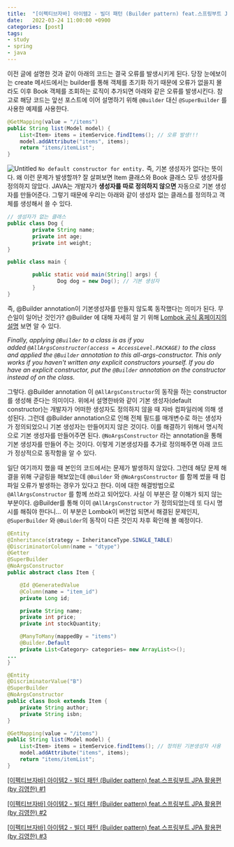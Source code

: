 ```yaml
---
title:  "[이펙티브자바] 아이템2 - 빌더 패턴 (Builder pattern) feat.스프링부트 JPA 활용편 (by 김영한) #3"
date:   2022-03-24 11:00:00 +0900
categories: [post]
tags:
- study
- spring
- java
---
```

이전 글에 설명한 것과 같이 아래의 코드는 결국 오류를 발생시키게 된다. 당장 눈에보이는 create 메서드에서는 builder를 통해 객체를 초기화 하기 때문에 오류가 없을지 몰라도 이후 Book 객체를 조회하는 로직이 추가되면 아래와 같은 오류를 발생시킨다.  참고로 해당 코드는 앞선 포스트에 이어 설명하기 위해 `@Builder` 대신 `@SuperBuilder` 를 사용한 예제를 사용한다.

```java
@GetMapping(value = "/items")
public String list(Model model) {
    List<Item> items = itemService.findItems(); // 오류 발생!!!
    model.addAttribute("items", items);
    return "items/itemList";
}
```

![Untitled](https://user-images.githubusercontent.com/6336815/159831506-d30c5b3e-9e3e-4306-852a-e25014df4f96.png)
`No default constructor for entity.` 즉, 기본 생성자가 없다는 뜻이다. 왜 이런 문제가 발생할까? 잘 살펴보면 Item 클래스와 Book 클래스 모두 생성자를 정의하지 않았다. JAVA는 개발자가 **생성자를 따로 정의하지 않으면** 자동으로 기본 생성자를 만들어준다. 그렇기 때문에 우리는 아래와 같이 생성자 없는 클래스를 정의하고 객체를 생성해서 쓸 수 있다.

```java
// 생성자가 없는 클래스
public class Dog {
		private String name;
		private int age;
		private int weight;
}

public class main {

		public static void main(String[] args) {
				Dog dog = new Dog(); // 기본 생성자
		}
}
```

즉, @Builder annotation이 기본생성자를 만들지 않도록 동작했다는 의미가 된다. 무슨일이 일어난 것인가? @Builder 에 대해 자세히 알 기 위해 [Lombok 공식 홈페이지의 설명](https://projectlombok.org/features/Builder) 보면 알 수 있다.

*Finally, applying `@Builder` to a class is as if you added `@AllArgsConstructor(access = AccessLevel.PACKAGE)` to the class and applied the `@Builder` annotation to this all-args-constructor. This only works if you haven't written any explicit constructors yourself. If you do have an explicit constructor, put the `@Builder` annotation on the constructor instead of on the class.*

그렇다. @Builder annotation 이 `@AllArgsConstructor`의 동작을 하는 constructor를 생성해 준다는 의미이다. 위에서 설명한바와 같이 기본 생성자(default constructor)는 개발자가 어떠한 생성자도 정의하지 않을 때 자바 컴파일러에 의해 생성된다. 그런데 @Builder annotation으로 인해 전체 필드를 매개변수로 하는 생성자가 정의되었으니 기본 생성자는 만들어지지 않은 것이다. 이를 해결하기 위해서 명시적으로 기본 생성자를 만들어주면 된다. `@NoArgsConstructor` 라는 annotation을 통해 기본 생성자를 만들어 주는 것이다. 이렇게 기본생성자를 추가로 정의해주면 아래 코드가 정상적으로 동작함을 알 수 있다.

일단 여기까지 했을 때 본인의 코드에서는 문제가 발생하지 않았다. 그런데 해당 문제 해결을 위해 구글링을 해보았는데 `@Builder` 와 `@NoArgsConstructor` 를 함께 썼을 때 컴파일 오류가 발생하는 경우가 있다고 한다. 이에 대한 해결방법으로 `@AllArgsConstructor` 를 함께 쓰라고 되어있다. 사실 이 부분은 잘 이해가 되지 않는 부분이다. @Builder를 통해 이미 `@AllArgsConstructor` 가 정의되었는데 또 다시 명시를 해줘야 한다니... 이 부분은 Lombok이 버전업 되면서 해결된 문제인지, `@SuperBuilder` 와 `@Builder`의 동작이 다른 것인지 차후 확인해 볼 예정이다.

```java
@Entity
@Inheritance(strategy = InheritanceType.SINGLE_TABLE)
@DiscriminatorColumn(name = "dtype")
@Getter
@SuperBuilder
@NoArgsConstructor
public abstract class Item {

    @Id @GeneratedValue
    @Column(name = "item_id")
    private Long id;

    private String name;
    private int price;
    private int stockQuantity;

    @ManyToMany(mappedBy = "items")
    @Builder.Default
    private List<Category> categories= new ArrayList<>();
...
}
```

```java
@Entity
@DiscriminatorValue("B")
@SuperBuilder
@NoArgsConstructor
public class Book extends Item {
    private String author;
    private String isbn;
}
```

```java
@GetMapping(value = "/items")
public String list(Model model) {
    List<Item> items = itemService.findItems(); // 정의된 기본생성자 사용
    model.addAttribute("items", items);
    return "items/itemList";
}
```

[[이펙티브자바] 아이템2 - 빌더 패턴 (Builder pattern) feat.스프링부트 JPA 활용편 (by 김영한) #1](https://jsy1110.github.io/2022/effective-java-builder-pattern-1/)

[[이펙티브자바] 아이템2 - 빌더 패턴 (Builder pattern) feat.스프링부트 JPA 활용편 (by 김영한) #2](https://jsy1110.github.io/2022/effective-java-builder-pattern-2/)

[[이펙티브자바] 아이템2 - 빌더 패턴 (Builder pattern) feat.스프링부트 JPA 활용편 (by 김영한) #3](https://jsy1110.github.io/2022/effective-java-builder-pattern-3/)
